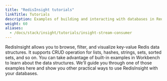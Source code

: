 ```yaml
---
title: "RedisInsight tutorials"
linkTitle: Tutorials
description: Examples of building and interacting with databases in RedisInsight 
weight: 60
aliases:
  - /docs/stack/insight/tutorials/insight-stream-consumer
---
```


RedisInsight allows you to browse, filter, and visualize key-value Redis data structures. It supports CRUD operation for lists, hashes, strings, sets, sorted sets, and so on. You can take advantage of built-in examples in Workbench to learn about the data structures. We'll guide you through one of those examples here and show you other practical ways to use RedisInsight with your databases.
